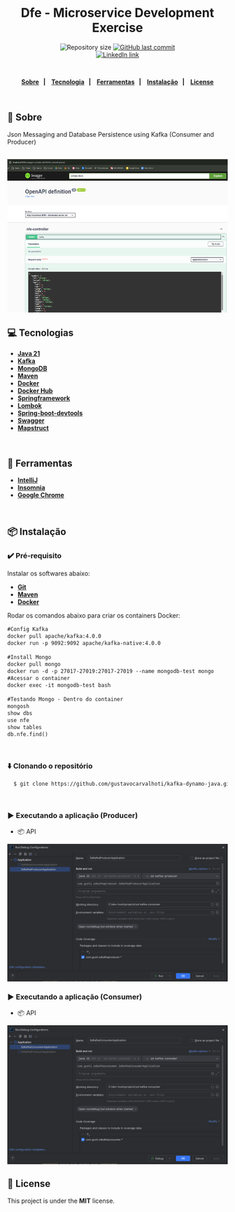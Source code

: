 <h1 align="center">
  Dfe - Microservice Development Exercise
</h1>
<p align="center">
  <img alt="Repository size" src="https://img.shields.io/github/repo-size/gustavocarvalhoti/kafka-dynamo-java?color=15c3d6"/>
  <a href="https://github.com/gustavocarvalhoti/kafka-dynamo-java/commits/main">
    <img alt="GitHub last commit" src="https://img.shields.io/github/last-commit/gustavocarvalhoti/kafka-dynamo-java?color=15c3d6"/>
  </a>
 <br>
  <a href="https://www.linkedin.com/in/gustavocarvalho-ti/">
      <img alt="LinkedIn link" src="https://img.shields.io/badge/-Gustavo%20Carvalho-0077B5?style=flat&amp;logo=Linkedin&amp;logoColor=white" height="25px">
  </a> 
</p>
<strong>
<br>
<p align="center">
  <a href="#bookmark-sobre">Sobre</a>&nbsp;&nbsp;&nbsp;|&nbsp;&nbsp;&nbsp;
  <a href="#computer-tecnologias">Tecnologia</a>&nbsp;&nbsp;&nbsp;|&nbsp;&nbsp;&nbsp;
  <a href="#wrench-ferramentas">Ferramentas</a>&nbsp;&nbsp;&nbsp;|&nbsp;&nbsp;&nbsp;
  <a href="#package-instalação">Instalação</a>&nbsp;&nbsp;&nbsp;|&nbsp;&nbsp;&nbsp;
  <a href="#memo-license">License</a>
</p>
</strong>
<br>

## :bookmark: Sobre

Json Messaging and Database Persistence using Kafka (Consumer and Producer) <br>
<br>

<p align="center">
    <img alt="Screens" src=".github/swagger.png" height="350px" />
</p>

## :computer: Tecnologias

- **[Java 21](https://www.oracle.com/br/java/technologies/downloads/#java21)**
- **[Kafka](https://kafka.apache.org/)**
- **[MongoDB](https://www.mongodb.com/)**
- **[Maven](https://maven.apache.org/)**
- **[Docker](https://www.docker.com/)**
- **[Docker Hub](https://hub.docker.com/)**
- **[Springframework](https://spring.io/projects/spring-framework)**
- **[Lombok](https://projectlombok.org/)**
- **[Spring-boot-devtools](https://docs.spring.io/spring-boot/reference/using/devtools.html)**
- **[Swagger](https://swagger.io/)**
- **[Mapstruct](https://mapstruct.org/)**

<br>

## :wrench: Ferramentas

- **[IntelliJ](https://www.jetbrains.com/)**
- **[Insomnia](https://insomnia.rest/)**
- **[Google Chrome](https://www.google.com/chrome/)**

<br>

## :package: Instalação

### :heavy_check_mark: **Pré-requisito**

Instalar os softwares abaixo:

- **[Git](https://git-scm.com/)**
- **[Maven](https://maven.apache.org/)**
- **[Docker](https://www.docker.com/)**

Rodar os comandos abaixo para criar os containers Docker:

````
#Config Kafka
docker pull apache/kafka:4.0.0
docker run -p 9092:9092 apache/kafka-native:4.0.0

#Install Mongo
docker pull mongo
docker run -d -p 27017-27019:27017-27019 --name mongodb-test mongo
#Acessar o container
docker exec -it mongodb-test bash

#Testando Mongo - Dentro do container
mongosh
show dbs
use nfe
show tables
db.nfe.find()
````

<br>

### :arrow_down: **Clonando o repositório**

```sh
  $ git clone https://github.com/gustavocarvalhoti/kafka-dynamo-java.git
```

<br>

### :arrow_forward: **Executando a aplicação (Producer)**

- :package: API

![img.png](img.png)<br>

### :arrow_forward: **Executando a aplicação (Consumer)**

- :package: API

![img_1.png](img_2.png) <br>

## :memo: License

This project is under the **MIT** license.